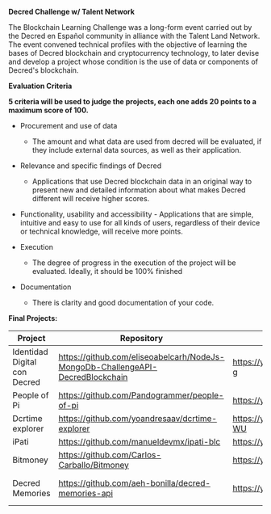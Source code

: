 **Decred Challenge w/ Talent Network**


The Blockchain Learning Challenge was a long-form event carried out by the Decred en Español community in alliance with the Talent Land Network. The event convened technical profiles with the objective of learning the bases of Decred blockchain and cryptocurrency technology, to later devise and develop a project whose condition is the use of data or components of Decred's blockchain.


**Evaluation Criteria**

**5 criteria will be used to judge the projects, each one adds 20 points to a maximum score of 100.**

- Procurement and use of data
     - The amount and what data are used from decred will be evaluated, if they include external data sources, as well as their application.

- Relevance and specific findings of Decred
     - Applications that use Decred blockchain data in an original way to present new and detailed information about what makes Decred different will receive higher scores.

- Functionality, usability and accessibility
      - Applications that are simple, intuitive and easy to use for all kinds of users, regardless of their device or technical knowledge, will receive more points.
     
- Execution
     - The degree of progress in the execution of the project will be evaluated. Ideally, it should be 100% finished
    
- Documentation
     - There is clarity and good documentation of your code.

**Final Projects:**

Project | Repository | Video Pitch | Extras 
-------- | ----------- | ----------- | ----------
Identidad Digital con Decred |https://github.com/eliseoabelcarh/NodeJs-MongoDb-ChallengeAPI-DecredBlockchain | https://youtu.be/HwjgUemRL-g |
People of Pi | https://github.com/Pandogrammer/people-of-pi | https://youtu.be/EYh4YJjEkTI | 
Dcrtime explorer | https://github.com/yoandresaav/dcrtime-explorer | https://youtu.be/CdRPrywc-WU | https://dcrtime-explorer.herokuapp.com/
iPati | https://github.com/manueldevmx/ipati-blc | https://youtu.be/vIMALr1xh0E |
Bitmoney | https://github.com/Carlos-Carballo/Bitmoney |https://youtu.be/IhAkr-J2vwk | https://youtu.be/vvUANCgsFP8 
Decred Memories | https://github.com/aeh-bonilla/decred-memories-api | https://youtu.be/w-6C0tExLFI | https://github.com/aeh-bonilla/decred-challenge-frontend
